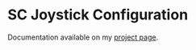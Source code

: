 # SC Joystick Configuration
Documentation available on my [project page](https://danricho.github.io/SC-Joystick-Configuration/).
